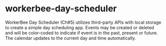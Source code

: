 # workerbee-day-scheduler
WorkerBee Day Scheduler (Ch#5) utilizes third-party APIs with local storage to create a simple day scheduling app.
Events may be created or deleted and will be color-coded to indicate if event is in the past, present or future. The calendar updates to the current day and time automatically.